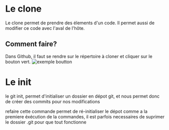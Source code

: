# Le clone

Le clone permet de prendre des élements d'un code.
Il permet aussi de modifier ce code avec l'aval de l'hôte.

## Comment faire?

Dans Github, il faut se rendre sur le répertoire à cloner et cliquer sur le bouton vert.
![exemple boutton](https://github.com/femknight/clone/blob/main/images/IMG_0097.jpg)


# Le init


le git init, permet d'initialiser un dossier en dépot git, et nous permet donc de créer des commits pour nos modifications

refaire cette commande permet de ré-initialiser le dépot comme a la premiere éxécution de la commandes, il est parfois necessaires de suprimer le dossier .git pour que tout fonctionne
